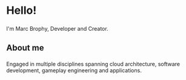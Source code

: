 <h1 align="left">Hello!</h1>

###

<p align="left">I'm Marc Brophy, Developer and Creator.</p>

###

<h2 align="left">About me</h2>

###

<p align="left">
  Engaged in multiple disciplines spanning cloud architecture, software development, gameplay engineering and applications.
</p>

###
